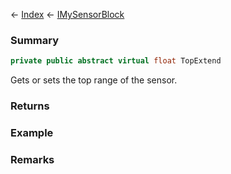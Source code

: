 ← [Index](Api-Index) ← [IMySensorBlock](Sandbox.ModAPI.Ingame.IMySensorBlock)

### Summary

```csharp
private public abstract virtual float TopExtend
```

Gets or sets the top range of the sensor.

### Returns

### Example

### Remarks

